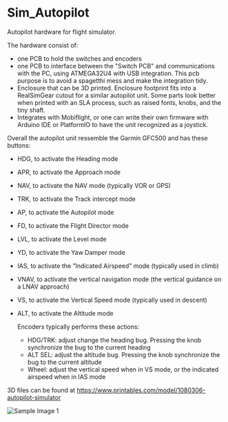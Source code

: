 # Sim_Autopilot
Autopilot hardware for flight simulator.

The hardware consist of:
 - one PCB to hold the switches and encoders
 - one PCB to interface between the "Switch PCB" and communications with the PC, using ATMEGA32U4 with USB integration. This pcb purpose is to avoid a spagetthi mess and make the integration tidy.
 - Enclosure that can be 3D printed. Enclosure footprint fits into a RealSimGear cutout for a similar autopilot unit. Some parts look better when printed with an SLA process, such as raised fonts, knobs, and the tiny shaft.
 - Integrates with Mobiflight, or one can write their own firmware with Arduino IDE or PlatformIO to have the unit recognized as a joystick.

Overall the autopilot unit ressemble the Garmin GFC500 and has these buttons:
- HDG, to activate the Heading mode
- APR, to activate the Approach mode
- NAV, to activate the NAV mode (typically VOR or GPS)
- TRK, to activate the Track intercept mode
- AP, to activate the Autopilot mode
- FD, to activate the Flight Director mode
- LVL, to activate the Level mode
- YD, to activate the Yaw Damper mode
- IAS, to activate the "Indicated Airspeed" mode (typically used in climb)
- VNAV, to activate the vertical navigation mode (the vertical guidance on a LNAV approach)
- VS, to activate the Vertical Speed mode (typically used in descent)
- ALT, to activate the Altitude mode

  Encoders typically performs these actions:
  - HDG/TRK: adjust change the heading bug. Pressing the knob synchronize the bug to the current heading
  - ALT SEL: adjust the altitude bug. Pressing the knob synchronize the bug to the current altitude
  - Wheel: adjust the vertical speed when in VS mode, or the indicated airspeed when in IAS mode
 
3D files can be found at https://www.printables.com/model/1080306-autopilot-simulator
 

![Sample Image 1](https://github.com/happy12/Sim_Autopilot/blob/main/images/CAD_assembly_front.png)
